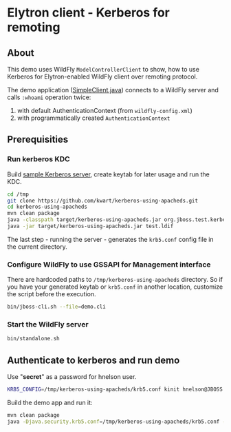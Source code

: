 # Elytron client - Kerberos for remoting

## About

This demo uses WildFly `ModelControllerClient` to show, how to use Kerberos for Elytron-enabled WildFly client over remoting protocol.

The demo application ([SimpleClient.java](src/main/java/org/wildfly/security/elytron/SimpleClient.java)) connects to a WildFly server and calls `:whoami` operation twice:

1. with default AuthenticationContext (from `wildfly-config.xml`)
1. with programmatically created `AuthenticationContext`

## Prerequisities

### Run kerberos KDC

Build [sample Kerberos server](https://github.com/kwart/kerberos-using-apacheds), create keytab for later usage and run the KDC.

```bash
cd /tmp
git clone https://github.com/kwart/kerberos-using-apacheds.git
cd kerberos-using-apacheds
mvn clean package
java -classpath target/kerberos-using-apacheds.jar org.jboss.test.kerberos.CreateKeytab remote/localhost@JBOSS.ORG remotepwd remote-localhost-remotepwd.keytab
java -jar target/kerberos-using-apacheds.jar test.ldif
```

The last step - running the server - generates the `krb5.conf` config file in the current directory. 

### Configure WildFly to use GSSAPI for Management interface

There are hardcoded paths to `/tmp/kerberos-using-apacheds` directory. So if you have your generated keytab or `krb5.conf` in another location, customize the script before the execution. 

```bash
bin/jboss-cli.sh --file=demo.cli
```

### Start the WildFly server

```bash
bin/standalone.sh
```


## Authenticate to kerberos and run demo

Use "**secret**" as a password for hnelson user.

```bash
KRB5_CONFIG=/tmp/kerberos-using-apacheds/krb5.conf kinit hnelson@JBOSS.ORG
```

Build the demo app and run it:

```bash
mvn clean package
java -Djava.security.krb5.conf=/tmp/kerberos-using-apacheds/krb5.conf -Djavax.security.auth.useSubjectCredsOnly=false -jar target/elytron-client-demo.jar
```
